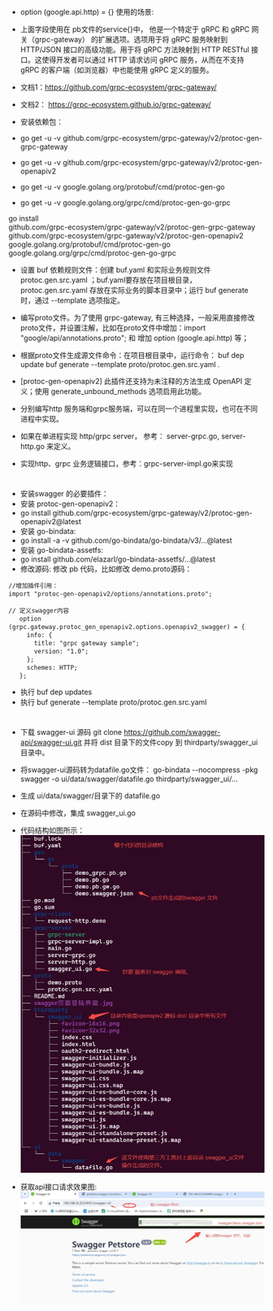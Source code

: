 *  option (google.api.http) = {} 使用的场景:
*  上面字段使用在 pb文件的service{}中， 他是一个特定于 gRPC 和 gRPC 网关（grpc-gateway） 的扩展选项。选项用于将 gRPC 服务映射到 HTTP/JSON 接口的高级功能。用于将 gRPC 方法映射到 HTTP RESTful 接口。这使得开发者可以通过 HTTP 请求访问 gRPC 服务，从而在不支持 gRPC 的客户端（如浏览器）中也能使用 gRPC 定义的服务。
* 文档1：https://github.com/grpc-ecosystem/grpc-gateway/
* 文档2： https://grpc-ecosystem.github.io/grpc-gateway/

* 安装依赖包：
* go get -u -v  github.com/grpc-ecosystem/grpc-gateway/v2/protoc-gen-grpc-gateway 
* go get -u -v github.com/grpc-ecosystem/grpc-gateway/v2/protoc-gen-openapiv2
* go get -u -v google.golang.org/protobuf/cmd/protoc-gen-go
* go get -u -v google.golang.org/grpc/cmd/protoc-gen-go-grpc

go install \
    github.com/grpc-ecosystem/grpc-gateway/v2/protoc-gen-grpc-gateway \
    github.com/grpc-ecosystem/grpc-gateway/v2/protoc-gen-openapiv2 \
    google.golang.org/protobuf/cmd/protoc-gen-go \
    google.golang.org/grpc/cmd/protoc-gen-go-grpc

* 设置 buf 依赖规则文件：创建 buf.yaml 和实际业务规则文件  protoc.gen.src.yaml ；buf.yaml要存放在项目根目录， protoc.gen.src.yaml 存放在实际业务的脚本目录中；运行 buf generate 时，通过 --template 选项指定。
  
* 编写proto文件。为了使用 grpc-gateway, 有三种选择，一般采用直接修改 proto文件，并设置注解，比如在proto文件中增加：import "google/api/annotations.proto"; 和 增加 option (google.api.http) 等；
  
* 根据proto文件生成源文件命令：在项目根目录中，运行命令：
  buf dep update
  buf generate --template proto/protoc.gen.src.yaml .


* [protoc-gen-openapiv2] 此插件还支持为未注释的方法生成 OpenAPI 定义；使用 generate_unbound_methods 选项启用此功能。
  
* 分别编写http 服务端和grpc服务端，可以在同一个进程里实现，也可在不同进程中实现。
* 如果在单进程实现 http/grpc server， 参考： server-grpc.go, server-http.go 来定义。
* 实现http、grpc 业务逻辑接口，参考：grpc-server-impl.go来实现

#
* 安装swagger 的必要插件：
*  安装 protoc-gen-openapiv2： 
*  go install github.com/grpc-ecosystem/grpc-gateway/v2/protoc-gen-openapiv2@latest
* 安装 go-bindata:
* go install -a -v github.com/go-bindata/go-bindata/v3/...@latest
* 安装 go-bindata-assetfs:
* go install github.com/elazarl/go-bindata-assetfs/...@latest
* 修改源码: 修改 pb 代码，比如修改 demo.proto源码：
 ```
 //增加插件引用：
 import "protoc-gen-openapiv2/options/annotations.proto";

 // 定义swagger内容
    option (grpc.gateway.protoc_gen_openapiv2.options.openapiv2_swagger) = {
      info: {
        title: "grpc gateway sample";
        version: "1.0";
      };
      schemes: HTTP;
    };
```

* 执行 buf dep updates 
* 执行 buf generate   --template  proto/protoc.gen.src.yaml
  
#
* 下载 swagger-ui 源码 git clone https://github.com/swagger-api/swagger-ui.git
并将 dist 目录下的文件copy 到 thirdparty/swagger_ui 目录中。
* 将swagger-ui源码转为datafile.go文件：
 go-bindata --nocompress -pkg swagger -o ui/data/swagger/datafile.go thirdparty/swagger_ui/...

* 生成 ui/data/swagger/目录下的 datafile.go
* 在源码中修改，集成 swagger_ui.go
* 代码结构如图所示：
  ![目录结构图](swagger生成时的目录结构.jpg)

* 获取api接口请求效果图:
![效果图](swagger页面登陆界面.jpg)

    